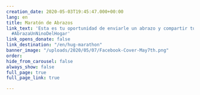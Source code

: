 ```yaml
---
creation_date: 2020-05-03T19:45:47.000+00:00
lang: en
title: Maratón de Abrazos
link_text: 'Esta es tu oportunidad de enviarle un abrazo y compartir tu amor. #MaratonDeAbrazos
  #AbrazaUnNinoDelHogar'
link_opens_donate: false
link_destination: "/en/hug-marathon"
banner_image: "/uploads/2020/05/07/Facebook-Cover-May7th.png"
order: 
hide_from_carousel: false
always_show: false
full_page: true
full_page_link: true

---
```

